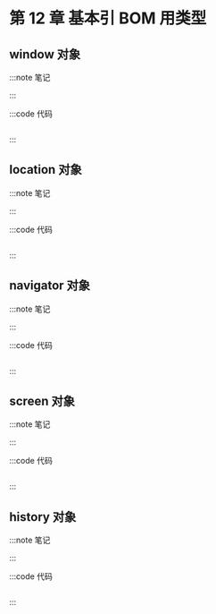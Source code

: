 # 第 12 章 基本引 BOM 用类型

## window 对象

:::note 笔记

:::

:::code 代码

```js
```

:::

## location 对象

:::note 笔记

:::

:::code 代码

```js
```

:::

## navigator 对象

:::note 笔记

:::

:::code 代码

```js
```

:::

## screen 对象

:::note 笔记

:::

:::code 代码

```js
```

:::

## history 对象

:::note 笔记

:::

:::code 代码

```js
```

:::
